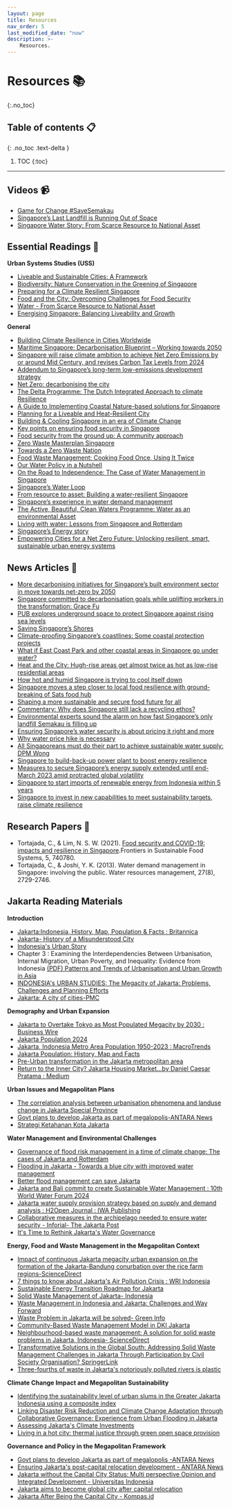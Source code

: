 ```yaml
---
layout: page
title: Resources
nav_order: 5
last_modified_date: "now"
description: >-
    Resources.
---
```


# Resources 📚
{:.no_toc}

## Table of contents 📋
{: .no_toc .text-delta }

1. TOC
{:toc}

---

## Videos 📹
  - [Game for Change #SaveSemakau](https://www.youtube.com/watch?v=V_iDuwjkgK4)
  - [Singapore’s Last Landfill is Running Out of Space](https://www.youtube.com/watch?v=kuDSxswD184)
  - [Singapore Water Story: From Scarce Resource to National Asset](https://www.youtube.com/playlist?list=PL-qfyGQM8jcG8EkequQfpLUWa2zi7wOBg)
    
## Essential Readings 📕
**Urban Systems Studies (USS)**
  - [Liveable and Sustainable Cities: A Framework](https://www.clc.gov.sg/docs/default-source/books/clc-csc-liveable-sustainable-cities.pdf)
  - [Biodiversity: Nature Conservation in the Greening of Singapore](https://www.clc.gov.sg/docs/default-source/urban-systems-studies/uss-biodiversity.pdf)
  - [Preparing for a Climate Resilient Singapore](https://www.clc.gov.sg/docs/default-source/urban-systems-studies/uss-preparing-for-a-climate-resilient-singapore.pdf)
  - [Food and the City: Overcoming Challenges for Food Security](https://www.clc.gov.sg/docs/default-source/urban-systems-studies/food-and-the-city-overcoming-challenges-for-food-security.pdf)
  - [Water - From Scarce Resource to National Asset](https://www.clc.gov.sg/docs/default-source/urban-systems-studies/uss-water-revised.pdf)
  - [Energising Singapore: Balancing Liveability and Growth](https://www.clc.gov.sg/docs/default-source/urban-systems-studies/uss-energising-singapore.pdf)

**General**
- [Building Climate Resilience in Cities Worldwide](https://www.clc.gov.sg/docs/default-source/books/building-climate-resilience.pdf)
- [Maritime Singapore: Decarbonisation Blueprint – Working towards 2050](https://www.mpa.gov.sg/docs/mpalibraries/mpa-documents-files/sustainability-office/mpa-decarb-blueprint-2050a.pdf)
- [Singapore will raise climate ambition to achieve Net Zero Emissions by or around Mid Century, and revises Carbon Tax Levels from 2024](https://www.nccs.gov.sg/media/press-release/singapore-will-raise-climate-ambition/)
- [Addendum to Singapore’s long-term low-emissions development strategy](https://unfccc.int/sites/default/files/resource/Addendum%20to%20Singapore%27s%20Long-Term%20Low-Emissions%20Development%20Strategy.pdf)
- [Net Zero: decarbonising the city](https://www.centreforcities.org/wp-content/uploads/2021/07/Net-Zero-Decarbonising-the-City.pdf)
- [The Delta Programme: The Dutch Integrated Approach to climate Resilience](https://www.clc.gov.sg/docs/default-source/commentaries/bc-2020-08-the-delta-programme.pdf)
- [A Guide to Implementing Coastal Nature-based solutions for Singapore](https://www.clc.gov.sg/docs/default-source/books/nbs-guide.pdf)
- [Planning for a Liveable and Heat-Resilient City](https://www.thegpsc.org/sites/gpsc/files/2._singapore_-_planning_for_a_liveable_and_heat-resilient_city.pdf)
- [Building & Cooling Singapore in an era of Climate Change](https://www.clc.gov.sg/docs/default-source/lecture-slides/clc_gs_cooling_singapore_190807.pdf)
- [Key points on ensuring food security in Singapore](https://www.sg101.gov.sg/resources/current-topics/ensuringfoodsecurityinsingapore/)
- [Food security from the ground up: A community approach](https://govinsider.asia/intl-en/article/food-security-from-the-ground-up-a-community-approach)
- [Zero Waste Masterplan Singapore](https://www.mse.gov.sg/resources/zero-waste-masterplan.pdf)
- [Towards a Zero Waste Nation](https://www.towardszerowaste.gov.sg/zero-waste-masterplan/chapter1/case-for-zero-waste/)
- [Food Waste Management: Cooking Food Once, Using It Twice](https://www.clc.gov.sg/docs/default-source/urban-solutions/urb-sol-iss-14-pdfs/10_case_study-singapore-food-waste-management.pdf)
- [Our Water Policy in a Nutshell](https://www.mse.gov.sg/policies/water)
- [On the Road to Independence: The Case of Water Management in Singapore](https://web.mit.edu/nature/projects_14/pdfs/2014-SingaporeWaterManagement-Gordon.pdf)
- [Singapore’s Water Loop](https://www.pub.gov.sg/public/waterloop)
- [From resource to asset: Building a water-resilient Singapore](https://www.mckinsey.com/capabilities/operations/our-insights/from-resource-to-asset-building-a-water-resilient-singapore)
- [Singapore’s experience in water demand management](https://iwra.org/congress/2008/resource/authors/abs461_article.pdf)
- [The Active, Beautiful, Clean Waters Programme: Water as an environmental Asset](https://www.clc.gov.sg/docs/default-source/urban-systems-studies/rb172978-mnd-abc-water.pdf)
- [Living with water: Lessons from Singapore and Rotterdam](https://www.clc.gov.sg/docs/default-source/books/living-with-water.pdf)
-  [Singapore’s Energy story](https://www.ema.gov.sg/our-energy-story)
-  [Empowering Cities for a Net Zero Future: Unlocking resilient, smart, sustainable urban energy systems](https://iea.blob.core.windows.net/assets/4d5c939d-9c37-490b-bb53-2c0d23f2cf3d/G20EmpoweringCitiesforaNetZeroFuture.pdf)
  
## News Articles 📰
- [More decarbonising initiatives for Singapore’s built environment sector in move towards net-zero by 2050](https://www.straitstimes.com/singapore/decarbonising-initiatives-for-s-pore-s-built-environment-sector-in-move-towards-net-zero-by-2050)
- [Singapore committed to decarbonisation goals while uplifting workers in the transformation: Grace Fu](https://www.channelnewsasia.com/sustainability/ecosperity-2023-temasek-grace-fu-decarbonisation-uplift-workers-3542241)
- [PUB explores underground space to protect Singapore against rising sea levels](https://www.straitstimes.com/singapore/pub-explores-underground-space-to-protect-singapore-against-rising-sea-levels)
- [Saving Singapore’s Shores](https://www.straitstimes.com/multimedia/graphics/2022/01/singapore-protect-sea-levels-rise/index.html?shell)
- [Climate-proofing Singapore’s coastlines: Some coastal protection projects](https://www.straitstimes.com/singapore/climate-proofing-singapore-s-coastlines-some-coastal-protection-projects)
- [What if East Coast Park and other coastal areas in Singapore go under water?](https://www.straitstimes.com/singapore/environment/pub-national-water-agency-sea-level-rise-east-coast-park-nature-recreation)
- [Heat and the City: Hugh-rise areas get almost twice as hot as low-rise residential areas](https://www.straitstimes.com/singapore/environment/heat-and-the-city-high-rise-areas-get-almost-twice-as-hot-as-low-rise-residential-areas)
- [How hot and humid Singapore is trying to cool itself down](https://www.nytimes.com/2022/08/01/world/asia/singapore-cooling-heat-climate.html)
- [Singapore moves a step closer to local food resilience with ground-breaking of Sats food hub](https://www.straitstimes.com/business/companies-markets/singapore-moves-a-step-closer-to-local-food-resilience-with-groundbreaking-of-sats-food-hub)
- [Shaping a more sustainable and secure food future for all](https://www.channelnewsasia.com/advertorial/shaping-more-sustainable-and-secure-food-future-all-3011221)
- [Commentary: Why does Singapore still lack a recycling ethos?](https://www.channelnewsasia.com/commentary/singapore-low-recycling-rates-reasons-why-368996)
- [Environmental experts sound the alarm on how fast Singapore’s only landfill Semakau is filling up](https://www.channelnewsasia.com/singapore/semakau-landfill-filling-waste-management-incineration-reduce-reuse-recycle-3909436)
- [Ensuring Singapore’s water security is about pricing it right and more](https://www.nus.edu.sg/newshub/news/2023/2023-09/2023-09-29/WATER-st-29sep-pB3.pdf)
- [Why water price hike is necessary](https://www.straitstimes.com/singapore/politics/price-hike-of-water-for-operating-costs-long-term-investment-in-infrastructure-amy-khor)
- [All Singaporeans must do their part to achieve sustainable water supply: DPM Wong](https://www.straitstimes.com/singapore/all-s-poreans-must-do-their-part-to-achieve-sustainable-water-supply-dpm-wong)
- [Singapore to build-back-up power plant to boost energy resilience](https://www.straitstimes.com/singapore/singapore-to-build-back-up-power-plant-to-boost-energy-resilience)
- [Measures to secure Singapore’s energy supply extended until end-March 2023 amid protracted global volatility](https://www.channelnewsasia.com/singapore/energy-security-measures-extended-mar-21-2023-electricity-ema-2750441)
- [Singapore to start imports of renewable energy from Indonesia within 5 years](https://www.straitstimes.com/asia/se-asia/singapore-to-start-imports-of-renewable-energy-from-indonesia-within-5-years)
- [Singapore to invest in new capabilities to meet sustainability targets, raise climate resilience](https://www.straitstimes.com/singapore/environment/s-pore-will-invest-in-new-capabilities-to-meet-sustainability-targets-raise-climate-resilience-grace-fu)

## Research Papers 📃
- Tortajada, C., & Lim, N. S. W. (2021). [Food security and COVID-19: impacts and resilience in Singapore](https://www.frontiersin.org/articles/10.3389/fsufs.2021.740780/full).Frontiers in Sustainable Food Systems, 5, 740780.
- Tortajada, C., & Joshi, Y. K. (2013). Water demand management in Singapore: involving the public. Water resources management, 27(8), 2729-2746.
  
## Jakarta Reading Materials
**Introduction**
- [Jakarta:Indonesia, History, Map, Population & Facts : Britannica](https://www.britannica.com/place/Jakarta)
- [Jakarta- History of a Misunderstood City](https://www.youtube.com/watch?v=3nZ-GnMZTh4)
- [Indonesia's Urban Story](https://www.worldbank.org/en/news/feature/2016/06/14/indonesia-urban-story)
- Chapter 3 : Examining the Interdependencies Between Urbanisation, Internal Migration, Urban Poverty, and Inequality: Evidence from Indonesia [(PDF) Patterns and Trends of Urbanisation and Urban Growth in Asia](https://www.researchgate.net/publication/334554601_Patterns_and_Trends_of_Urbanization_and_Urban_Growth_in_Asia)
- [INDONESIA's URBAN STUDIES: The Megacity of Jakarta: Problems, Challenges and Planning Efforts](https://indonesiaurbanstudies.blogspot.com/2014/03/the-megacity-of-jakarta-problems.html)
- [Jakarta: A city of cities-PMC](https://www.ncbi.nlm.nih.gov/pmc/articles/PMC7442427/)

**Demography and Urban Expansion**
- [Jakarta to Overtake Tokyo as Most Populated Megacity by 2030 : Business Wire](https://www.businesswire.com/news/home/20181004005247/en/Jakarta-to-Overtake-Tokyo-as-Most-Populated-Megacity-by-2030)
- [Jakarta Population 2024](https://worldpopulationreview.com/world-cities/jakarta-population)
- [Jakarta, Indonesia Metro Area Population 1950-2023 : MacroTrends](https://www.macrotrends.net/cities/21454/jakarta/population)
- [Jakarta Population: History, Map and Facts](https://www.socialexpat.net/jakarta-population-2022/)
- [Pre-Urban transformation in the Jakarta metropolitan area](https://www.researchgate.net/profile/Haryo-Winarso/publication/277814471_Pen-urban_transformation_in_the_Jakarta_metropolitan_area/links/55746a5a08aeacff1ffcbcd9/Pen-urban-transformation-in-the-Jakarta-metropolitan-area.pdf)
- [Return to the Inner City? Jakarta Housing Market...by Daniel Caesar Pratama : Medium](https://medium.com/@danielcaesarpratama/return-to-the-inner-city-f7cb01dc73d6)

**Urban Issues and Megapolitan Plans**
- [The correlation analysis between urbanisation phenomena and landuse change in Jakarta Special Province](https://pdfs.semanticscholar.org/0ab8/317c6a66f5f3cff3e1c33aa527a783793636.pdf)
- [Govt plans to develop Jakarta as part of megalopolis-ANTARA News](https://en.antaranews.com/news/296040/govt-plans-to-develop-jakarta-as-part-of-megalopolis)
- [Strategi Ketahanan Kota Jakarta](https://resilientcitiesnetwork.org/downloadable_resources/Network/Jakarta-Resilience-Strategy-English.pdf)

**Water Management and Environmental Challenges**
- [Governance of flood risk management in a time of climate change: The cases of Jakarta and Rotterdam](https://www.researchgate.net/profile/Arwin-Van-Buuren/publication/229997521_Governance_of_flood_risk_management_in_a_time_of_climate_change_The_cases_of_Jakarta_and_Rotterdam/links/5745683008aea45ee8538cb4/Governance-of-flood-risk-management-in-a-time-of-climate-change-The-cases-of-Jakarta-and-Rotterdam.pdf)
- [Flooding in Jakarta - Towards a blue city with improved water management](https://scholar.google.co.id/scholar_url?url=https://brill.com/downloadpdf/journals/bki/161/4/article-p454_3.pdf&hl=en&sa=X&ei=cVqWZZ7jFpWx6rQP4oCs8Ag&scisig=AFWwaeatsmNJUSBgmYIhFBKOQdIC&oi=scholarr)
- [Better flood management can save Jakarta](https://www.eastasiaforum.org/2021/07/13/better-flood-management-can-save-jakarta/#:~:text=The%20provincial%20government%20of%20the,control%20and%20channel%20unruly%20waters.)
- [Jakarta and Bali commit to create Sustainable Water Management : 10th World Water Forum 2024](https://worldwaterforum.org/blog/news-3/jakarta-and-bali-commit-to-create-sustainable-water-management-23)
- [Jakarta water supply provision strategy based on supply and demand analysis : H2Open Journal : IWA Publishing](https://iwaponline.com/h2open/article/5/2/221/88196/Jakarta-water-supply-provision-strategy-based-on)
- [Collaborative measures in the archipelago needed to ensure water security - Inforial- The Jakarta Post](https://www.thejakartapost.com/adv/2023/12/04/collaborative-measures-in-the-archipelago-needed-to-ensure-water-security.html)
- [It's Time to Rethink Jakarta's Water Governance](https://iis.fisipol.ugm.ac.id/2021/03/25/its-time-to-rethink-jakartas-water-governance/)

**Energy, Food and Waste Management in the Megapolitan Context**
- [Impact of continuous Jakarta megacity urban expansion on the formation of the Jakarta-Bandung conurbation over the rice farm regions-ScienceDirect](https://id.elsevier.com/as/authorization.oauth2?platSite=SD%2Fscience&scope=openid%20email%20profile%20els_auth_info%20els_idp_info%20els_idp_analytics_attrs%20urn%3Acom%3Aelsevier%3Aidp%3Apolicy%3Aproduct%3Ainst_assoc&response_type=code&redirect_uri=https%3A%2F%2Fwww.sciencedirect.com%2Fuser%2Fidentity%2Flanding&authType=SINGLE_SIGN_IN&prompt=none&client_id=SDFE-v4&state=retryCounter%3D0%26csrfToken%3D2a3ba81a-2d9d-47b4-a80b-74e2ef70836a%26idpPolicy%3Durn%253Acom%253Aelsevier%253Aidp%253Apolicy%253Aproduct%253Ainst_assoc%26returnUrl%3D%252Fscience%252Farticle%252Fpii%252FS0264275120313482%26prompt%3Dnone%26cid%3Darp-afc59c1f-0940-4bd9-9793-d2da5ea29bf2)
- [7 things to know about Jakarta's Air Pollution Crisis : WRI Indonesia](https://wri-indonesia.org/en/insights/7-things-know-about-jakartas-air-pollution-crisis)
- [Sustainable Energy Transition Roadmap for Jakarta](https://www.unescap.org/sites/default/d8files/knowledge-products/Sustainable%20Energy%20Transition%20Roapmap%20for%20Jakarta_FINAL.pdf)
- [Solid Waste Management of Jakarta- Indonesia](https://www.diva-portal.org/smash/get/diva2:411073/FULLTEXT01.pdf)
- [Waste Management in Indonesia and Jakarta: Challenges and Way Forward](https://asef.org/wp-content/uploads/2022/01/ASEFSU23_Background-Paper_Waste-Management-in-Indonesia-and-Jakarta.pdf)
- [Waste Problem in Jakarta will be solved- Green Info](https://greeneration.org/en/publication/green-info/waste-problem-in-jakarta-will-be-solved/)
- [Community-Based Waste Management Model in DKI Jakarta](https://media.neliti.com/media/publications/508479-community-based-waste-management-model-i-3e671175.pdf)
- [Neighbourhood-based waste management: A solution for solid waste problems in Jakarta, Indonesia- ScienceDirect](https://www.sciencedirect.com/science/article/pii/S0956053X06002650)
- [Transformative Solutions in the Global South: Addressing Solid Waste Management Challenges in Jakarta Through Participation by Civil Society Organisation? SpringerLink](https://link.springer.com/chapter/10.1007/978-3-031-15904-6_18)
- [Three-fourths of waste in Jakarta's notoriously polluted rivers is plastic](https://news.mongabay.com/2022/08/three-fourths-of-waste-in-jakartas-notoriously-polluted-rivers-is-plastic/)

**Climate Change Impact and Megapolitan Sustainability**
- [Identifying the sustainability level of urban slums in the Greater Jakarta Indonesia using a composite index](https://iopscience.iop.org/article/10.1088/1755-1315/824/1/012093/pdf)
- [Linking Disaster Risk Reduction and Climate Change Adaptation through Collaborative Governance: Experience from Urban Flooding in Jakarta](https://www.mdpi.com/2076-3263/13/11/353)
- [Assessing Jakarta's Climate Investments](https://www.climatepolicyinitiative.org/wp-content/uploads/2021/11/Assessing-Jakartas-Climate-Investments.pdf)
- [Living in a hot city: thermal justice through green open space provision](https://www.frontiersin.org/articles/10.3389/fhumd.2023.1237515/full)

**Governance and Policy in the Megapolitan Framework**
- [Govt plans to develop Jakarta as part of megalopolis -ANTARA News](https://en.antaranews.com/news/296040/govt-plans-to-develop-jakarta-as-part-of-megalopolis)
- [Ensuring Jakarta's post-capital relocation development - ANTARA News](https://en.antaranews.com/news/296919/ensuring-jakartas-post-capital-relocation-development)
- [Jakarta without the Capital City Status: Multi perspective Opinion and Integrated Development - Universitas Indonesia](https://www.ui.ac.id/en/jakarta-without-the-capital-city-status-multiperspective-opinion-and-integrated-development/)
- [Jakarta aims to become global city after capital relocation](https://asianews.network/jakarta-aims-to-become-global-city-after-capital-relocation/)
- [Jakarta After Being the Capital City - Kompas.id](https://www.kompas.id/baca/english/2021/04/07/jakarta-after-being-the-capital-city)
